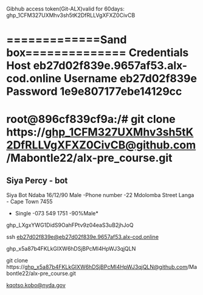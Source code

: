 Gibhub access token(Git-ALX)valid for 60days: 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


=============Sand box==============
Credentials
Host
eb27d02f839e.9657af53.alx-cod.online
Username
eb27d02f839e
Password
1e9e807177ebe14129cc
===================================
root@896cf839cf9a:/# git clone https://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@github.com/Mabontle22/alx-pre_course.git
===================================
Siya Percy - bot
---
Siya Bot Ndaba
16/12/90 Male
-Phone number
-22 Mdolomba Street Langa - Cape Town 7455
- Single
-073 549 1751
-90%Male*




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

ssh eb27d02f839e@eb27d02f839e.9657af53.alx-cod.online

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

git clone  https://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@github.com/Mabontle22/alx-pre_course.git

kqotso.kobo@nyda.gov